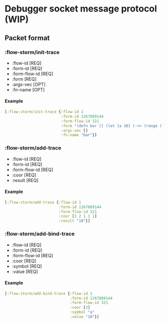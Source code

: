 # Debugger socket message protocol (WIP)

## Packet format

### :flow-storm/init-trace

- :flow-id [REQ]
- :form-id [REQ]
- :form-flow-id [REQ]
- :form [REQ]
- :args-vec [OPT]
- :fn-name [OPT]

#### Example

```clojure
[:flow-storm/init-trace {:flow-id 1
						 :form-id 1267089144
						 :form-flow-id 321
						 :form "(defn bar [] (let [a 10] (->> (range (foo a a)) (map inc) (filter odd?) (reduce +))))"
						 :args-vec []
						 :fn-name "bar"}]
```

### :flow-storm/add-trace

- :flow-id [REQ]
- :form-id [REQ]
- :form-flow-id [REQ]
- :coor [REQ]
- :result [REQ]

#### Example

```clojure
[:flow-storm/add-trace {:flow-id 1
						:form-id 1267089144
						:form-flow-id 321
						:coor [3 2 1 1 1]
						:result "10"}]
```

### :flow-storm/add-bind-trace

- :flow-id [REQ]
- :form-id [REQ]
- :form-flow-id [REQ]
- :coor [REQ]
- :symbol [REQ]
- :value [REQ]

#### Example

```clojure
[:flow-storm/add-bind-trace {:flow-id 1
							 :form-id 1267089144
							 :form-flow-id 321
							 :coor [3]
							 :symbol "a"
							 :value "10"}]
```

